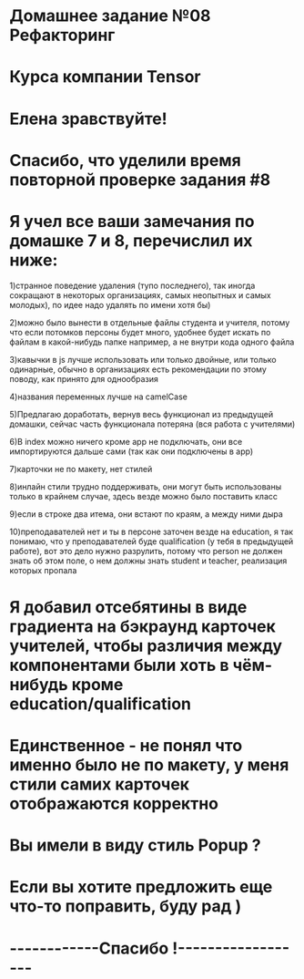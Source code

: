 # Домашнее задание №08 Рефакторинг
# Курса компании Tensor

# Елена зравствуйте!
# Спасибо, что уделили время повторной проверке задания #8 
# Я учел все ваши замечания по домашке 7 и 8, перечислил их ниже:

1)странное поведение удаления (тупо последнего), так иногда сокращают в некоторых организациях, самых неопытных и самых молодых), по идее надо удалять по имени хотя бы)

2)можно было вынести в отдельные файлы студента и учителя, потому что если потомков персоны будет много, удобнее будет искать по файлам в какой-нибудь папке например, а не внутри кода одного файла

3)кавычки в js лучше использовать или только двойные, или только одинарные, обычно в организациях есть 
рекомендации по этому поводу, как принято для однообразия

4)названия переменных лучше на camelCase

5)Предлагаю доработать, вернув весь функционал из предыдущей домашки, сейчас часть функционала потеряна (вся работа с учителями)

6)В index можно ничего кроме app не подключать, они все импортируются дальше сами (так как они подключены в app)

7)карточки не по макету, нет стилей

8)инлайн стили трудно поддерживать, они могут быть использованы только в крайнем случае, здесь везде можно было поставить класс

9)если в строке два итема, они встают по краям, а между ними дыра 

10)преподавателей нет и ты в персоне заточен везде на education, я так понимаю, что у преподавателей буде qualification (у тебя в предыдущей работе), вот это дело нужно разрулить, потому что person не должен знать об этом поле, о нем должны знать student и teacher, реализация которых пропала

# Я добавил отсебятины в виде градиента на бэкраунд карточек учителей, чтобы различия между компонентами были хоть в чём-нибудь кроме education/qualification
# Единственное - не понял что именно было не по макету, у меня стили самих карточек отображаются корректно
# Вы имели в виду стиль Popup ?
# Если вы хотите предложить еще что-то поправить, буду рад )
# ------------Спасибо !------------------
